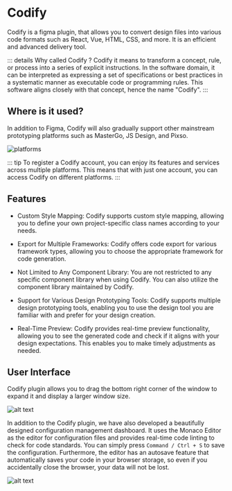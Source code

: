 # Codify

Codify is a figma plugin, that allows you to convert design files into various code formats such as React, Vue, HTML, CSS, and more. It is an efficient and advanced delivery tool.

::: details Why called Codify ?
 Codify it means to transform a concept, rule, or process into a series of explicit instructions. In the software domain, it can be interpreted as expressing a set of specifications or best practices in a systematic manner as executable code or programming rules. This software aligns closely with that concept, hence the name "Codify".
:::




## Where is it used?
In addition to Figma, Codify will also gradually support other mainstream prototyping platforms such as MasterGo, JS Design, and Pixso.

![platforms](/images/logos.svg)

::: tip 
To register a Codify account, you can enjoy its features and services across multiple platforms. This means that with just one account, you can access Codify on different platforms.
:::

## Features

- Custom Style Mapping: Codify supports custom style mapping, allowing you to define your own project-specific class names according to your needs.

- Export for Multiple Frameworks: Codify offers code export for various framework types, allowing you to choose the appropriate framework for code generation.

- Not Limited to Any Component Library: You are not restricted to any specific component library when using Codify. You can also utilize the component library maintained by Codify.

- Support for Various Design Prototyping Tools: Codify supports multiple design prototyping tools, enabling you to use the design tool you are familiar with and prefer for your design creation.

- Real-Time Preview: Codify provides real-time preview functionality, allowing you to see the generated code and check if it aligns with your design expectations. This enables you to make timely adjustments as needed.

## User Interface

Codify plugin allows you to drag the bottom right corner of the window to expand it and display a larger window size.

![alt text](/images/codify-plugin-ui.png)

In addition to the Codify plugin, we have also developed a beautifully designed configuration management dashboard. It uses the Monaco Editor as the editor for configuration files and provides real-time code linting to check for code standards. You can simply press `Command / Ctrl + S` to save the configuration. Furthermore, the editor has an autosave feature that automatically saves your code in your browser storage, so even if you accidentally close the browser, your data will not be lost.

![alt text](/images/codify-manage-web-ui.png)
